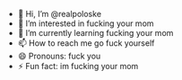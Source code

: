 - 👋 Hi, I’m @realpoloske
- 👀 I’m interested in fucking your mom
- 🌱 I’m currently learning fucking your mom
- 📫 How to reach me go fuck yourself
- 😄 Pronouns: fuck you
- ⚡ Fun fact: im fucking your mom

<!---
realpoloske/realpoloske is a ✨ special ✨ repository because its `README.md` (this file) appears on your GitHub profile.
You can click the Preview link to take a look at your changes.
--->
